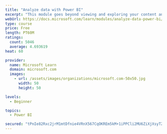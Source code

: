 ```yaml
---
title: "Analyze data with Power BI"
excerpt: "This module goes beyond viewing and exploring your content and explains how to interact with it by working with reports and dashboards to uncover and share new business insights."
webUrl: https://docs.microsoft.com/learn/modules/analyze-data-power-bi/
type: course
price: Free
length: PT60M
ratings:
  count: 5046
  average: 4.693619
heat: 60

provider:
  name: Microsoft Learn
  domain: microsoft.com
  images:
    - url: /assets/images/organizations/microsoft.com-50x50.jpg
      width: 50
      height: 50

levels:
  - Beginner

topics:
  - Power BI

secured: "tPnIe82Rxc2jrM1mtDfnie4VRnX567CqOKREm5kM+1iPPCli2MU6ZiXjXsyTZr0YBAwY4YBfmAAhgpzZb9wgy5/QG2iCS0rDKe5I7uiTko12UBZ9FdxE6tmpreX9uI4W22ZjRxHanO82hROkyK4a/YRCh25Z0b0CnGwi1BOUvjkTMyk+lEDCKC1oPeLAMCv/bN1UaY2f2n4K18IlYB2lO/qU/GUUhLOHJvjJt6q8MQi4KbvbBGKhWMdrwRfchoTBbFcjqItQP3zKz8ALw28a7kMCJ53b2ptl6On7SEtFHtfgvfwJmteaq3DRobzkc2etTQnXwxlSlJ2exDwy7g1NOynCcHJEFTLVkX7oP1a01Fm9F0r6G7bh8Oefj+5fVI/FgOJnqusaJpiintxSIy4V5Q655xykVUAaXGU7lsFttGw=;rz3TNOuYtVewNR99960bGQ=="
---
```



